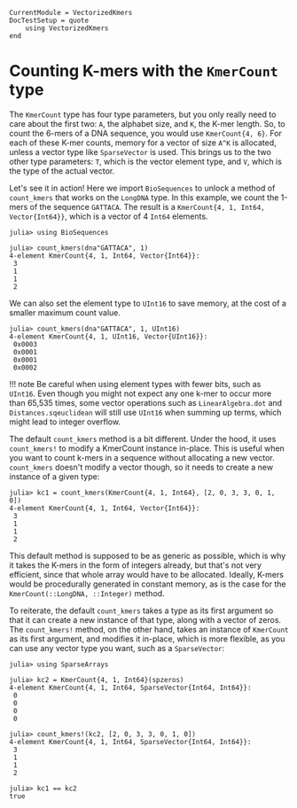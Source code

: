 ```@meta
CurrentModule = VectorizedKmers
DocTestSetup = quote
    using VectorizedKmers
end
```

# Counting K-mers with the `KmerCount` type

The `KmerCount` type has four type parameters, but you only really need to care about the first two: `A`, the alphabet size, and `K`, the K-mer length. So, to count the 6-mers of a DNA sequence, you would use `KmerCount{4, 6}`. For each of these K-mer counts, memory for a vector of size `A^K` is allocated, unless a vector type like `SparseVector` is used. This brings us to the two other type parameters: `T`, which is the vector element type, and `V`, which is the type of the actual vector.

Let's see it in action! Here we import `BioSequences` to unlock a method of `count_kmers` that works on the `LongDNA` type. In this example, we count the 1-mers of the sequence `GATTACA`. The result is a `KmerCount{4, 1, Int64, Vector{Int64}}`, which is a vector of 4 `Int64` elements.

```jldoctest
julia> using BioSequences

julia> count_kmers(dna"GATTACA", 1)
4-element KmerCount{4, 1, Int64, Vector{Int64}}:
 3
 1
 1
 2
```

We can also set the element type to `UInt16` to save memory, at the cost of a smaller maximum count value.

```jldoctest
julia> count_kmers(dna"GATTACA", 1, UInt16)
4-element KmerCount{4, 1, UInt16, Vector{UInt16}}:
 0x0003
 0x0001
 0x0001
 0x0002
```

!!! note
    Be careful when using element types with fewer bits, such as `UInt16`. Even though you might not expect any one k-mer to occur more than 65,535 times, some vector operations such as `LinearAlgebra.dot` and `Distances.sqeuclidean` will still use `UInt16` when summing up terms, which might lead to integer overflow.

The default `count_kmers` method is a bit different. Under the hood, it uses `count_kmers!` to modify a KmerCount instance in-place. This is useful when you want to count k-mers in a sequence without allocating a new vector. `count_kmers` doesn't modify a vector though, so it needs to create a new instance of a given type:

```jldoctest
julia> kc1 = count_kmers(KmerCount{4, 1, Int64}, [2, 0, 3, 3, 0, 1, 0])
4-element KmerCount{4, 1, Int64, Vector{Int64}}:
 3
 1
 1
 2
```

This default method is supposed to be as generic as possible, which is why it takes the K-mers in the form of integers already, but that's not very efficient, since that whole array would have to be allocated. Ideally, K-mers would be procedurally generated in constant memory, as is the case for the `KmerCount(::LongDNA, ::Integer)` method.

To reiterate, the default `count_kmers` takes a type as its first argument so that it can create a new instance of that type, along with a vector of zeros. The `count_kmers!` method, on the other hand, takes an instance of `KmerCount` as its first argument, and modifies it in-place, which is more flexible, as you can use any vector type you want, such as a `SparseVector`:

```jldoctest
julia> using SparseArrays

julia> kc2 = KmerCount{4, 1, Int64}(spzeros)
4-element KmerCount{4, 1, Int64, SparseVector{Int64, Int64}}:
 0
 0
 0
 0

julia> count_kmers!(kc2, [2, 0, 3, 3, 0, 1, 0])
4-element KmerCount{4, 1, Int64, SparseVector{Int64, Int64}}:
 3
 1
 1
 2

julia> kc1 == kc2
true
```